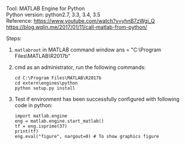 Tool: MATLAB Engine for Python  
Python version: python2.7, 3.3, 3.4, 3.5  
Reference: https://www.youtube.com/watch?v=yhnB7zWgi_Q  
           https://blog.wqlin.me/2017/01/11/call-matlab-from-python/   

Steps:
1) `matlabroot` in MATLAB command window
   ans = "C:\Program Files\MATLAB\R2017b"
   
2) cmd as an administrator, run the following commands:  
   ```
   cd C:\Program Files\MATLAB\R2017b   
   cd extern\engines\python  
   python setup.py install  
   ```
   
3) Test if environment has been successfully configured with following code in python: 
   ```
   import matlab.engine
   eng = matlab.engine.start_matlab()
   tf = eng.isprime(37)
   print(tf)
   eng.eval("figure", nargout=0) # To show graphics figure
   ```
